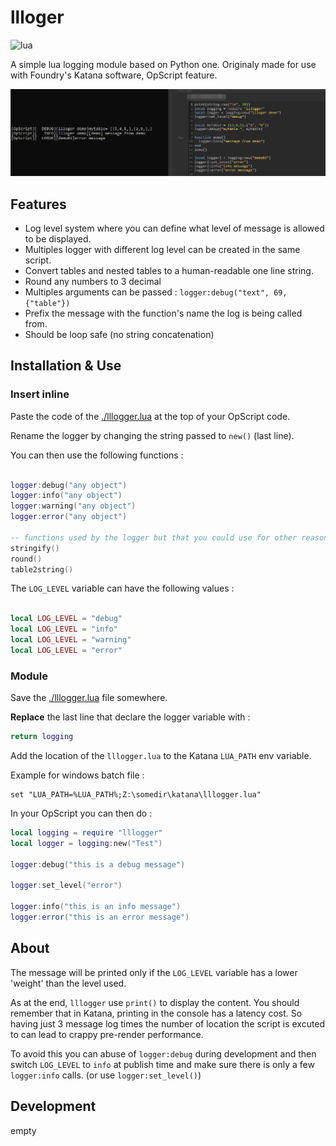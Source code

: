 # llloger

![lua](https://img.shields.io/badge/type-lua-blue)

A simple lua logging module based on Python one. 
Originaly made for use with Foundry's Katana software, OpScript feature.

![cover](./cover.png)

## Features

- Log level system where you can define what level of message is allowed to be displayed.
- Multiples logger with different log level can be created in the same script.
- Convert tables and nested tables to a human-readable one line string.
- Round any numbers to 3 decimal
- Multiples arguments can be passed : `logger:debug("text", 69, {"table"})`
- Prefix the message with the function's name the log is being called from.
- Should be loop safe (no string concatenation)

## Installation & Use

### Insert inline

Paste the code of the [./lllogger.lua](./lllogger.lua) at
the top of your OpScript code.

Rename the logger by changing the string passed to `new()` (last line).

You can then use the following functions :

```lua

logger:debug("any object")
logger:info("any object")
logger:warning("any object")
logger:error("any object")

-- functions used by the logger but that you could use for other reasons
stringify()
round()
table2string()

```

The `LOG_LEVEL` variable can have the following values :
```lua

local LOG_LEVEL = "debug"
local LOG_LEVEL = "info" 
local LOG_LEVEL = "warning"
local LOG_LEVEL = "error"

```

### Module

Save the [./lllogger.lua](./lllogger.lua) file somewhere.

**Replace** the last line that declare the logger variable with :

```lua
return logging
```

Add the location of the `lllogger.lua` to the Katana `LUA_PATH` env variable.

Example for windows batch file :

```batch
set "LUA_PATH=%LUA_PATH%;Z:\somedir\katana\lllogger.lua"
```

In your OpScript you can then do :

```lua
local logging = require "lllogger"
local logger = logging:new("Test")

logger:debug("this is a debug message")

logger:set_level("error")

logger:info("this is an info message")
logger:error("this is an error message")
```

## About

The message will be printed only if the `LOG_LEVEL` variable has a lower 'weight'
than the level used.

As at the end, `lllogger` use `print()` to display the content. 
You should remember that in Katana, printing in the console has a latency cost. 
So having just 3 message log times the number of location the script is excuted
to can lead to crappy pre-render performance.

To avoid this you can abuse of `logger:debug` during development and then switch
`LOG_LEVEL` to `info` at publish time and make sure there is only a few 
`logger:info` calls. (or use `logger:set_level()`)

## Development

empty
